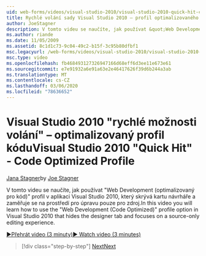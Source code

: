 ```yaml
---
uid: web-forms/videos/visual-studio-2010/visual-studio-2010-quick-hit-code-optimized-profile
title: Rychlé volání sady Visual Studio 2010 – profil optimalizovaného kódu | Microsoft Docs
author: JoeStagner
description: V tomto videu se naučíte, jak používat &quot;Web Development (optimalizovaný pro kód)&quot; profil v aplikaci Visual Studio 2010, který skrývá kartu návrháře a...
ms.author: riande
ms.date: 11/05/2009
ms.assetid: 8c1d1c73-9c04-49c2-b15f-3c95b80dfbf1
msc.legacyurl: /web-forms/videos/visual-studio-2010/visual-studio-2010-quick-hit-code-optimized-profile
msc.type: video
ms.openlocfilehash: fb468493127326947166d68eff6d3ee11e673e61
ms.sourcegitcommit: e7e91932a6e91a63e2e46417626f39d6b244a3ab
ms.translationtype: MT
ms.contentlocale: cs-CZ
ms.lasthandoff: 03/06/2020
ms.locfileid: "78636652"
---
```

# <a name="visual-studio-2010-quick-hit---code-optimized-profile"></a><span data-ttu-id="db01c-103">Visual Studio 2010 "rychlé možnosti volání" – optimalizovaný profil kódu</span><span class="sxs-lookup"><span data-stu-id="db01c-103">Visual Studio 2010 "Quick Hit" - Code Optimized Profile</span></span>

<span data-ttu-id="db01c-104">[Jana Stagner](https://github.com/JoeStagner)</span><span class="sxs-lookup"><span data-stu-id="db01c-104">by [Joe Stagner](https://github.com/JoeStagner)</span></span>

<span data-ttu-id="db01c-105">V tomto videu se naučíte, jak používat &quot;Web Development (optimalizovaný pro kód)&quot; profil v aplikaci Visual Studio 2010, který skrývá kartu návrháře a zaměřuje se na prostředí pro úpravu pouze pro zdroj.</span><span class="sxs-lookup"><span data-stu-id="db01c-105">In this video you will learn how to use the &quot;Web Development (Code Optimized)&quot; profile option in Visual Studio 2010 that hides the designer tab and focuses on a source-only editing experience.</span></span> 

[<span data-ttu-id="db01c-106">&#9654;Přehrát video (3 minuty)</span><span class="sxs-lookup"><span data-stu-id="db01c-106">&#9654; Watch video (3 minutes)</span></span>](https://channel9.msdn.com/Blogs/ASP-NET-Site-Videos/visual-studio-2010-quick-hit-code-optimized-profile)

> [!div class="step-by-step"]
> [<span data-ttu-id="db01c-107">Next</span><span class="sxs-lookup"><span data-stu-id="db01c-107">Next</span></span>](visual-studio-2010-quick-hit-code-search-view-hierarchy.md)
